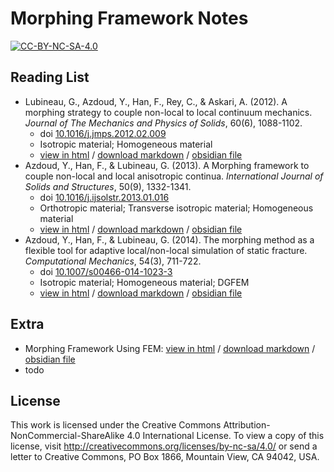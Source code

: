 # Morphing Framework Notes

[![CC-BY-NC-SA-4.0](https://i.creativecommons.org/l/by-nc-sa/4.0/88x31.png)](https://creativecommons.org/licenses/by-nc-sa/4.0/)

## Reading List

* Lubineau, G., Azdoud, Y., Han, F., Rey, C., & Askari, A. (2012). A morphing strategy to couple non-local to local continuum mechanics. *Journal of The Mechanics and Physics of Solids*, 60(6), 1088-1102.
  * doi [10.1016/j.jmps.2012.02.009](https://doi.org/10.1016/j.jmps.2012.02.009)
  * Isotropic material; Homogeneous material
  * [view in html](https://polossk.github.io/docs/421/文章笔记-2012-各向同性均匀材料的耦合方法.html) / [download markdown](https://github.com/polossk/polossk.github.io/raw/master/mds/421/文章笔记-2012-各向同性均匀材料的耦合方法.md) / [obsidian file](文章笔记-2012-各向同性均匀材料的耦合方法.md)
* Azdoud, Y., Han, F., & Lubineau, G. (2013). A Morphing framework to couple non-local and local anisotropic continua. *International Journal of Solids and Structures*, 50(9), 1332-1341.
  * doi [10.1016/j.ijsolstr.2013.01.016](https://doi.org/10.1016/j.ijsolstr.2013.01.016)
  * Orthotropic material; Transverse isotropic material; Homogeneous material
  * [view in html](https://polossk.github.io/docs/421/文章笔记-2013-各向异性均匀材料的耦合方法.html) / [download markdown](https://github.com/polossk/polossk.github.io/raw/master/mds/421/文章笔记-2013-各向异性均匀材料的耦合方法.md) / [obsidian file](文章笔记-2013-各向异性均匀材料的耦合方法.md)
* Azdoud, Y., Han, F., & Lubineau, G. (2014). The morphing method as a flexible tool for adaptive local/non-local simulation of static fracture. *Computational Mechanics*, 54(3), 711-722.
  * doi [10.1007/s00466-014-1023-3](https://doi.org/10.1007/s00466-014-1023-3)
  * Isotropic material; Homogeneous material; DGFEM
  * [view in html](https://polossk.github.io/docs/421/文章笔记-2014-模拟具有预置裂纹的裂纹扩展.html) / [download markdown](https://github.com/polossk/polossk.github.io/raw/master/mds/421/文章笔记-2014-模拟具有预置裂纹的裂纹扩展.md) / [obsidian file](文章笔记-2014-模拟具有预置裂纹的裂纹扩展.md)

## Extra

* Morphing Framework Using FEM: [view in html](https://polossk.github.io/docs/421/笔记-各向同性均匀材料的耦合有限元方法.html)  / [download markdown](https://github.com/polossk/polossk.github.io/raw/master/mds/421/笔记-各向同性均匀材料的耦合有限元方法.md) / [obsidian file](笔记-各向同性均匀材料的耦合有限元方法.md)
* todo

## License

This work is licensed under the Creative Commons Attribution-NonCommercial-ShareAlike 4.0 International License. To view a copy of this license, visit <http://creativecommons.org/licenses/by-nc-sa/4.0/> or send a letter to Creative Commons, PO Box 1866, Mountain View, CA 94042, USA.
